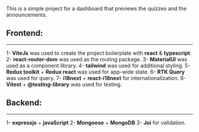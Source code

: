 This is a simple project for a dashboard that previews the quizzes and the announcements.
## Frontend:
----------
1- **ViteJs** was used to create the project boilerplate with **react** & **typescript**.
2- **react-router-dom** was used as the routing package.
3- **MaterialUI** was used as a component library.
4- **tailwind** was used for additional styling.
5- **Redux toolkit** + **Redux react** was used for app-wide state.
6- **RTK Query** was used for query.
7- **i18next** + **react-i18next** for internationalization.
8- **Vitest** + **@testing-library** was used for testing.

## Backend:
----------
1- **expressjs** + **javaScript**
2- **Mongoose** + **MongoDB**
3- **Joi** for validation.